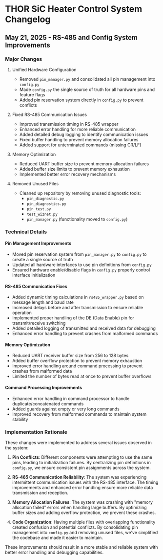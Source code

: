 # THOR SiC Heater Control System Changelog

## May 21, 2025 - RS-485 and Config System Improvements

### Major Changes

1. Unified Hardware Configuration
   - Removed `pin_manager.py` and consolidated all pin management into `config.py`
   - Made `config.py` the single source of truth for all hardware pins and feature flags
   - Added pin reservation system directly in `config.py` to prevent conflicts

2. Fixed RS-485 Communication Issues
   - Improved transmission timing in RS-485 wrapper
   - Enhanced error handling for more reliable communication
   - Added detailed debug logging to identify communication issues
   - Fixed buffer handling to prevent memory allocation failures
   - Added support for unterminated commands (missing CR/LF)

3. Memory Optimization
   - Reduced UART buffer size to prevent memory allocation failures
   - Added buffer size limits to prevent memory exhaustion
   - Implemented better error recovery mechanisms

4. Removed Unused Files
   - Cleaned up repository by removing unused diagnostic tools:
     - `pin_diagnostic.py`
     - `pin_diagnostics.py`
     - `pin_test.py`
     - `test_wiznet.py`
     - `pin_manager.py` (functionality moved to `config.py`)

### Technical Details

#### Pin Management Improvements
- Moved pin reservation system from `pin_manager.py` to `config.py` to create a single source of truth
- Updated all hardware interfaces to use pin definitions from `config.py`
- Ensured hardware enable/disable flags in `config.py` properly control interface initialization

#### RS-485 Communication Fixes
- Added dynamic timing calculations in `rs485_wrapper.py` based on message length and baud rate
- Increased delays before and after transmission to ensure reliable operation
- Implemented proper handling of the DE (Data Enable) pin for transmit/receive switching
- Added detailed logging of transmitted and received data for debugging
- Enhanced error handling to prevent crashes from malformed commands

#### Memory Optimization
- Reduced UART receiver buffer size from 256 to 128 bytes
- Added buffer overflow protection to prevent memory exhaustion
- Improved error handling around command processing to prevent crashes from malformed data
- Limited the number of bytes read at once to prevent buffer overflows

#### Command Processing Improvements
- Enhanced error handling in command processor to handle duplicate/concatenated commands
- Added guards against empty or very long commands
- Improved recovery from malformed commands to maintain system stability

### Implementation Rationale

These changes were implemented to address several issues observed in the system:

1. **Pin Conflicts**: Different components were attempting to use the same pins, leading to initialization failures. By centralizing pin definitions in `config.py`, we ensure consistent pin assignments across the system.

2. **RS-485 Communication Reliability**: The system was experiencing intermittent communication issues with the RS-485 interface. The timing improvements and enhanced error handling ensure more reliable data transmission and reception.

3. **Memory Allocation Failures**: The system was crashing with "memory allocation failed" errors when handling large buffers. By optimizing buffer sizes and adding overflow protection, we prevent these crashes.

4. **Code Organization**: Having multiple files with overlapping functionality created confusion and potential conflicts. By consolidating pin management into `config.py` and removing unused files, we've simplified the codebase and made it easier to maintain.

These improvements should result in a more stable and reliable system with better error handling and debugging capabilities.